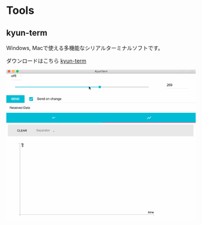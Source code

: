 # Tools

## kyun-term
Windows, Macで使える多機能なシリアルターミナルソフトです。

ダウンロードはこちら [kyun-term](https://github.com/syundo0730/kyun-term)

![kyun-term](resources/images/kyun-term-slider.gif)